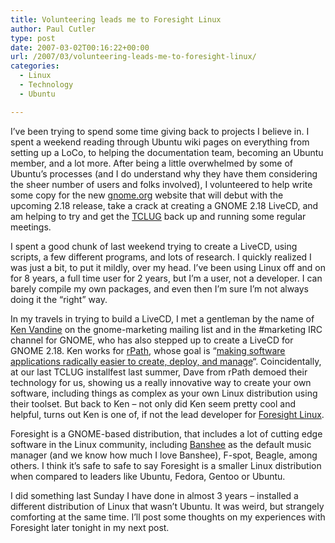 ```yaml
---
title: Volunteering leads me to Foresight Linux
author: Paul Cutler
type: post
date: 2007-03-02T00:16:22+00:00
url: /2007/03/volunteering-leads-me-to-foresight-linux/
categories:
  - Linux
  - Technology
  - Ubuntu

---
```

I&#8217;ve been trying to spend some time giving back to projects I believe in. I spent a weekend reading through Ubuntu wiki pages on everything from setting up a LoCo, to helping the documentation team, becoming an Ubuntu member, and a lot more. After being a little overwhelmed by some of Ubuntu&#8217;s processes (and I do understand why they have them considering the sheer number of users and folks involved), I volunteered to help write some copy for the new [gnome.org][1] website that will debut with the upcoming 2.18 release, take a crack at creating a GNOME 2.18 LiveCD, and am helping to try and get the [TCLUG][2] back up and running some regular meetings.

I spent a good chunk of last weekend trying to create a LiveCD, using scripts, a few different programs, and lots of research. I quickly realized I was just a bit, to put it mildly, over my head. I&#8217;ve been using Linux off and on for 8 years, a full time user for 2 years, but I&#8217;m a user, not a developer. I can barely compile my own packages, and even then I&#8217;m sure I&#8217;m not always doing it the &#8220;right&#8221; way.

In my travels in trying to build a LiveCD, I met a gentleman by the name of [Ken Vandine][3] on the gnome-marketing mailing list and in the #marketing IRC channel for GNOME, who has also stepped up to create a LiveCD for GNOME 2.18. Ken works for [rPath][4], whose goal is &#8220;[making software applications radically easier to create, deploy, and manage][5]&#8220;. Coincidentally, at our last TCLUG installfest last summer, Dave from rPath demoed their technology for us, showing us a really innovative way to create your own software, including things as complex as your own Linux distribution using their toolset. But back to Ken &#8211; not only did Ken seem pretty cool and helpful, turns out Ken is one of, if not the lead developer for [Foresight Linux][6].

Foresight is a GNOME-based distribution, that includes a lot of cutting edge software in the Linux community, including [Banshee][7] as the default music manager (and we know how much I love Banshee), F-spot, Beagle, among others. I think it&#8217;s safe to safe to say Foresight is a smaller Linux distribution when compared to leaders like Ubuntu, Fedora, Gentoo or Ubuntu.

I did something last Sunday I have done in almost 3 years &#8211; installed a different distribution of Linux that wasn&#8217;t Ubuntu. It was weird, but strangely comforting at the same time. I&#8217;ll post some thoughts on my experiences with Foresight later tonight in my next post.

 [1]: http://www.gnome.org
 [2]: http://www.tclug.org/
 [3]: http://ken.vandine.org/
 [4]: http://www.rpath.com
 [5]: http://www.rpath.com/corp/about-us.html
 [6]: http://www.foresightlinux.org/
 [7]: http://www.banshee-project.org